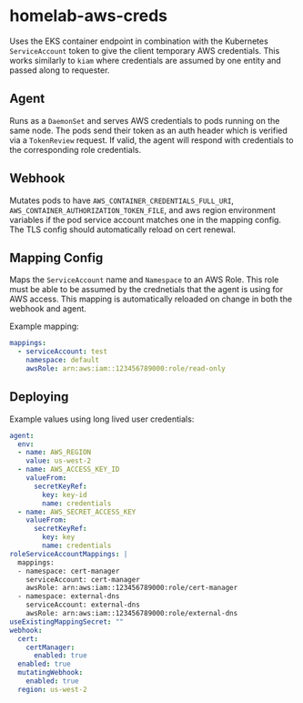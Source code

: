 # homelab-aws-creds

Uses the EKS container endpoint in combination with the Kubernetes `ServiceAccount` token to give
the client temporary AWS credentials. This works similarly to `kiam` where credentials are assumed
by one entity and passed along to requester.

## Agent

Runs as a `DaemonSet` and serves AWS credentials to pods running on the same node. The pods send their
token as an auth header which is verified via a `TokenReview` request. If valid, the agent will respond with
credentials to the corresponding role credentials.

## Webhook

Mutates pods to have `AWS_CONTAINER_CREDENTIALS_FULL_URI`, `AWS_CONTAINER_AUTHORIZATION_TOKEN_FILE`, and aws region environment variables if the pod service account matches one in the mapping config. The TLS config should automatically reload on cert renewal.

## Mapping Config

Maps the `ServiceAccount` name and `Namespace` to an AWS Role. This role must be able to be assumed by the
crednetials that the agent is using for AWS access. This mapping is automatically reloaded on change in both
the webhook and agent.

Example mapping:
```yaml
mappings:
  - serviceAccount: test
    namespace: default
    awsRole: arn:aws:iam::123456789000:role/read-only
```
## Deploying

Example values using long lived user credentials:
```yaml
agent:
  env:
  - name: AWS_REGION
    value: us-west-2
  - name: AWS_ACCESS_KEY_ID
    valueFrom:
      secretKeyRef:
        key: key-id
        name: credentials
  - name: AWS_SECRET_ACCESS_KEY
    valueFrom:
      secretKeyRef:
        key: key
        name: credentials
roleServiceAccountMappings: |
  mappings:
  - namespace: cert-manager
    serviceAccount: cert-manager
    awsRole: arn:aws:iam::123456789000:role/cert-manager
  - namespace: external-dns
    serviceAccount: external-dns
    awsRole: arn:aws:iam::123456789000:role/external-dns
useExistingMappingSecret: ""
webhook:
  cert:
    certManager:
      enabled: true
  enabled: true
  mutatingWebhook:
    enabled: true
  region: us-west-2
```
